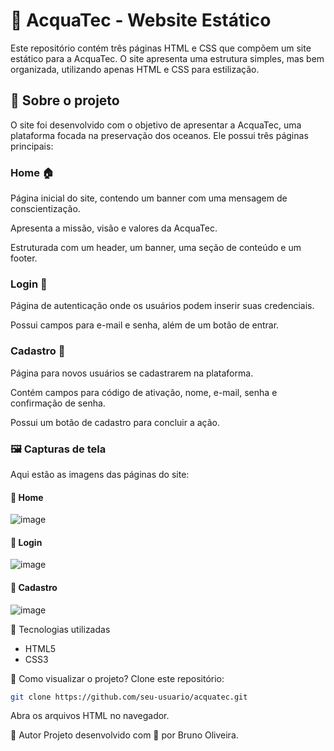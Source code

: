 # 📌 AcquaTec - Website Estático
Este repositório contém três páginas HTML e CSS que compõem um site estático para a AcquaTec. O site apresenta uma estrutura simples, mas bem organizada, utilizando apenas HTML e CSS para estilização.

## 🌊 Sobre o projeto
O site foi desenvolvido com o objetivo de apresentar a AcquaTec, uma plataforma focada na preservação dos oceanos. Ele possui três páginas principais:

### Home 🏠

Página inicial do site, contendo um banner com uma mensagem de conscientização.

Apresenta a missão, visão e valores da AcquaTec.

Estruturada com um header, um banner, uma seção de conteúdo e um footer.

### Login 🔑

Página de autenticação onde os usuários podem inserir suas credenciais.

Possui campos para e-mail e senha, além de um botão de entrar.

### Cadastro 📝

Página para novos usuários se cadastrarem na plataforma.

Contém campos para código de ativação, nome, e-mail, senha e confirmação de senha.

Possui um botão de cadastro para concluir a ação.

### 🖼 Capturas de tela
Aqui estão as imagens das páginas do site:

#### 📌 Home
![image](https://github.com/user-attachments/assets/ed321216-0170-4216-a830-b504b1ec86e1)

#### 📌 Login
![image](https://github.com/user-attachments/assets/259dd16d-94d5-445e-93b1-74af72e028a5)

#### 📌 Cadastro
![image](https://github.com/user-attachments/assets/ee50f707-9fd5-49bd-a581-8ce7b9aa46ce)

🎨 Tecnologias utilizadas
- HTML5
- CSS3

🚀 Como visualizar o projeto?
Clone este repositório:

```bash
git clone https://github.com/seu-usuario/acquatec.git
```
Abra os arquivos HTML no navegador.

📌 Autor
Projeto desenvolvido com 💙 por Bruno Oliveira.
